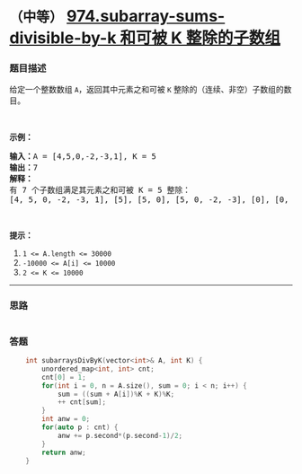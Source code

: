 # `（中等）` [974.subarray-sums-divisible-by-k 和可被 K 整除的子数组](https://leetcode-cn.com/problems/subarray-sums-divisible-by-k/)

### 题目描述
<p>给定一个整数数组 <code>A</code>，返回其中元素之和可被 <code>K</code>&nbsp;整除的（连续、非空）子数组的数目。</p>

<p>&nbsp;</p>

<p><strong>示例：</strong></p>

<pre><strong>输入：</strong>A = [4,5,0,-2,-3,1], K = 5
<strong>输出：</strong>7
<strong>解释：
</strong>有 7 个子数组满足其元素之和可被 K = 5 整除：
[4, 5, 0, -2, -3, 1], [5], [5, 0], [5, 0, -2, -3], [0], [0, -2, -3], [-2, -3]
</pre>

<p>&nbsp;</p>

<p><strong>提示：</strong></p>

<ol>
	<li><code>1 <= A.length <= 30000</code></li>
	<li><code>-10000 <= A[i] <= 10000</code></li>
	<li><code>2 <= K <= 10000</code></li>
</ol>


---
### 思路
```
```



### 答题
``` C++
    int subarraysDivByK(vector<int>& A, int K) {
        unordered_map<int, int> cnt;
        cnt[0] = 1;
        for(int i = 0, n = A.size(), sum = 0; i < n; i++) {
            sum = ((sum + A[i])%K + K)%K;
            ++ cnt[sum];
        }
        int anw = 0;
        for(auto p : cnt) {
            anw += p.second*(p.second-1)/2;
        }
        return anw;
    }
```




